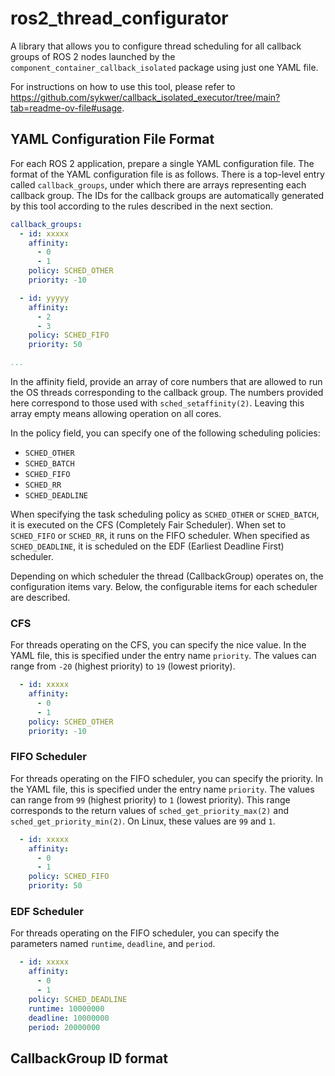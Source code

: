 # ros2_thread_configurator
A library that allows you to configure thread scheduling for all callback groups of ROS 2 nodes launched by the `component_container_callback_isolated` package using just one YAML file.

For instructions on how to use this tool, please refer to https://github.com/sykwer/callback_isolated_executor/tree/main?tab=readme-ov-file#usage.

## YAML Configuration File Format
For each ROS 2 application, prepare a single YAML configuration file.
The format of the YAML configuration file is as follows.
There is a top-level entry called `callback_groups`, under which there are arrays representing each callback group.
The IDs for the callback groups are automatically generated by this tool according to the rules described in the next section.

```yaml
callback_groups:
  - id: xxxxx
    affinity:
      - 0
      - 1
    policy: SCHED_OTHER
    priority: -10

  - id: yyyyy
    affinity:
      - 2
      - 3
    policy: SCHED_FIFO
    priority: 50

...
```

In the affinity field, provide an array of core numbers that are allowed to run the OS threads corresponding to the callback group.
The numbers provided here correspond to those used with `sched_setaffinity(2)`.
Leaving this array empty means allowing operation on all cores.

In the policy field, you can specify one of the following scheduling policies:
- `SCHED_OTHER`
- `SCHED_BATCH`
- `SCHED_FIFO`
- `SCHED_RR`
- `SCHED_DEADLINE`

When specifying the task scheduling policy as `SCHED_OTHER` or `SCHED_BATCH`, it is executed on the CFS (Completely Fair Scheduler).
When set to `SCHED_FIFO` or `SCHED_RR`, it runs on the FIFO scheduler.
When specified as `SCHED_DEADLINE`, it is scheduled on the EDF (Earliest Deadline First) scheduler.

Depending on which scheduler the thread (CallbackGroup) operates on, the configuration items vary.
Below, the configurable items for each scheduler are described.

### CFS
For threads operating on the CFS, you can specify the nice value.
In the YAML file, this is specified under the entry name  `priority`.
The values can range from `-20` (highest priority) to `19` (lowest priority).

```yaml
  - id: xxxxx
    affinity:
      - 0
      - 1
    policy: SCHED_OTHER
    priority: -10
```

### FIFO Scheduler
For threads operating on the FIFO scheduler, you can specify the priority.
In the YAML file, this is specified under the entry name  `priority`.
The values can range from `99` (highest priority) to `1` (lowest priority).
This range corresponds to the return values of `sched_get_priority_max(2)` and `sched_get_priority_min(2)`.
On Linux, these values are `99` and `1`.

```yaml
  - id: xxxxx
    affinity:
      - 0
      - 1
    policy: SCHED_FIFO
    priority: 50
```

### EDF Scheduler
For threads operating on the FIFO scheduler, you can specify the parameters named `runtime`, `deadline`, and `period`.

```yaml
  - id: xxxxx
    affinity:
      - 0
      - 1
    policy: SCHED_DEADLINE
    runtime: 10000000
    deadline: 10000000
    period: 20000000
```


## CallbackGroup ID format
